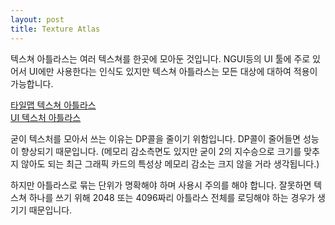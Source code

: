 ```yaml
---
layout: post
title: Texture Atlas
---
```


텍스쳐 아틀라스는 여러 텍스쳐를 한곳에 모아둔 것입니다. NGUI등의 UI 툴에 주로 있어서 UI에만 사용한다는 인식도 있지만 텍스쳐 아틀라스는 모든 대상에 대하여 적용이 가능합니다.

[타일맵 텍스쳐 아틀라스](https://nyhya.tistory.com/166)   
[UI 텍스처 아틀라스](https://playlectric.com/free/open-ui-free-user-interface-textures-casual-games/)

굳이 텍스처를 모아서 쓰는 이유는 DP콜을 줄이기 위함입니다. DP콜이 줄어들면 성능이 향상되기 때문입니다. (메모리 감소측면도 있지만 굳이 2의 지수승으로 크기를 맞추지 않아도 되는 최근 그래픽 카드의 특성상 메모리 감소는 크지 않을 거라 생각됩니다.)

하지만 아틀라스로 묶는 단위가 명확해야 하며 사용시 주의를 해야 합니다. 잘못하면 텍스쳐 하나를 쓰기 위해 2048 또는 4096짜리 아틀라스 전체를 로딩해야 하는 경우가 생기기 때문입니다. 

